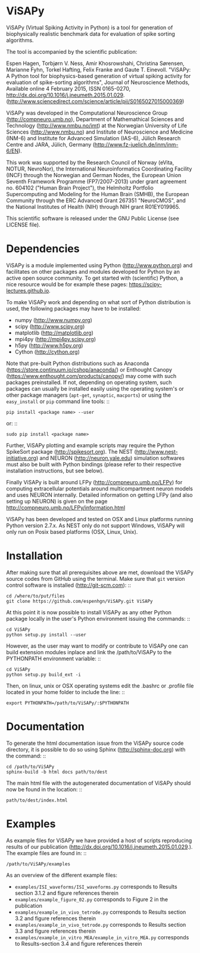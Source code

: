 ViSAPy
======

ViSAPy (Virtual Spiking Activity in Python) is a tool for generation of
biophysically realistic benchmark data for evaluation of spike sorting
algorithms.

The tool is accompanied by the scientific publication:

Espen Hagen, Torbjørn V. Ness, Amir Khosrowshahi, Christina Sørensen,
Marianne Fyhn, Torkel Hafting, Felix Franke and Gaute T. Einevoll.
"ViSAPy: A Python tool for biophysics-based generation of virtual spiking
activity for evaluation of spike-sorting algorithms", Journal of
Neuroscience Methods,
Available online 4 February 2015, ISSN 0165-0270,
http://dx.doi.org/10.1016/j.jneumeth.2015.01.029.
(http://www.sciencedirect.com/science/article/pii/S0165027015000369)


ViSAPy was developed in the Computational Neuroscience Group
(http://compneuro.umb.no), Department of Mathemathical Sciences and Technology
(http://www.nmbu.no/imt) at the Norwegian University of Life Sciences
(http://www.nmbu.no) and Institute of Neuroscience and Medicine (INM-6) and
Institute for Advanced Simulation (IAS-6), Jülich Research Centre and JARA,
Jülich, Germany (http://www.fz-juelich.de/inm/inm-6/EN).

This work was supported by the Research Council of Norway (eVita, NOTUR,
NevroNor), the International Neuroinformatics Coordinating Facility (INCF)
through the Norwegian and German Nodes, the European Union Seventh Framework
Programme (FP7/2007-2013) under grant agreement no. 604102 ("Human Brain
Project"), the Helmholtz Portfolio Supercomputing and Modeling for the Human
Brain (SMHB), the European Community through the ERC Advanced Grant 267351
"NeuroCMOS", and the National Institutes of Health (NIH) through
NIH grant R01EY019965. 

This scientific software is released under the GNU Public License
(see LICENSE file).


Dependencies
============

ViSAPy is a module implemented using Python (http://www.python.org) and
facilitates on other packages and modules developed for Python by an active
open source community. To get started with (scientific) Python, a nice resource
would be for example these pages: https://scipy-lectures.github.io. 


To make ViSAPy work and depending on what sort of Python distribution is used,
the following packages may have to be installed:

- numpy (http://www.numpy.org)
- scipy (http://www.scipy.org)
- matplotlib (http://matplotlib.org)
- mpi4py (http://mpi4py.scipy.org)
- h5py (http://www.h5py.org)
- Cython (http://cython.org)


Note that pre-built Python distributions such as Anaconda
(https://store.continuum.io/cshop/anaconda/) or Enthought Canopy
(https://www.enthought.com/products/canopy/) may come with such packages
preinstalled. If not, depending on operating system, such packages can usually
be installed easily using the operating system's or other package managers
(``apt-get``, ``synaptic``, ``macports``) or using the ``easy_install`` or
``pip`` command line
tools:                                                                      ::

    pip install <package name> --user

or:                                                                         ::

    sudo pip install <package name>


Further, ViSAPy plotting and example scripts may require the Python SpikeSort
package (http://spikesort.org). 
The NEST (http://www.nest-initiative.org) and NEURON (http://neuron.yale.edu)
simulation softwares must also be built with Python bindings (please refer to
their respective installation instructions, but see below).

Finally ViSAPy is built around LFPy (http://compneuro.umb.no/LFPy) for computing
extracellular potentials around multicompartment neuron models and uses NEURON
internally. Detailed information on getting LFPy (and also setting up NEURON) is
given on the page http://compneuro.umb.no/LFPy/information.html

ViSAPy has been developed and tested on OSX and Linux platforms running Python
version 2.7.x. As NEST only do not support Windows, ViSAPy will only run on
Posix based platforms (OSX, Linux, Unix).


Installation
============

After making sure that all prerequisites above are met, download the ViSAPy
source codes from GitHub using the terminal. Make sure that ``git`` version
control software is installed (http://git-scm.com):                         ::

    cd /where/to/put/files
    git clone https://github.com/espenhgn/ViSAPy.git ViSAPy

At this point it is now possible to install ViSAPy as any other Python package
locally in the user's Python environment issuing the commands:              ::

    cd ViSAPy
    python setup.py install --user

However, as the user may want to modify or contribute to ViSAPy one can build
extension modules inplace and link the /path/to/ViSAPy to the PYTHONPATH
environment variable:                                                       ::
    
    cd ViSAPy
    python setup.py build_ext -i


Then, on linux, unix or OSX operating systems edit the .bashrc or .profile file
located in your home folder to include the line:                            ::

    export PYTHONPATH=/path/to/ViSAPy/:$PYTHONPATH


Documentation
=============

To generate the html documentation issue from the ViSAPy source code directory,
it is possible to do so using Sphinx (http://sphinx-doc.org) with the command:
::
    
    cd /path/to/ViSAPy
    sphinx-build -b html docs path/to/dest

The main html file with the autogenerated documentation of ViSAPy should now be
found in the location:                                                      ::
    
    path/to/dest/index.html


Examples
========

As example files for ViSAPy we have provided a host of scripts reproducing
results of our publication (http://dx.doi.org/10.1016/j.jneumeth.2015.01.029.).
The example files are found in:                                             ::
    
    /path/to/ViSAPy/examples
    
As an overview of the different example files:

- ``examples/ISI_waveforms/ISI_waveforms.py`` corresponds to Results section 3.1.2 and figure references therein
- ``examples/example_figure_02.py`` corresponds to Figure 2 in the publication
- ``examples/example_in_vivo_tetrode.py`` corresponds to Results section 3.2 and figure references therein
- ``examples/example_in_vivo_tetrode.py`` corresponds to Results section 3.3 and figure references therein
- ``examples/example_in_vitro_MEA/example_in_vitro_MEA.py`` corresponds to Results-section 3.4 and figure references therein
